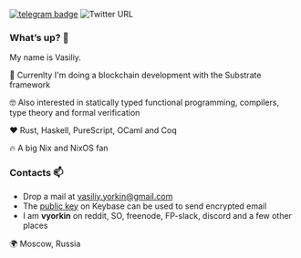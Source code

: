 [![telegram badge](https://img.shields.io/badge/%40vyorkin-telegram-%23fff)](https://t.me/vyorkin)
![Twitter URL](https://img.shields.io/twitter/url?label=%40yorkin&url=https%3A%2F%2Ftwitter.com%2Fyorkin)

### What’s up? 👋

My name is Vasiliy.

🏢 Currenlty I'm doing a blockchain development with the Substrate framework

:nerd_face: Also interested in statically typed functional programming, compilers, type theory and formal verification

❤️ Rust, Haskell, PureScript, OCaml and Coq

🔥 A big Nix and NixOS fan

### Contacts :mailbox:

* Drop a mail at <vasiliy.yorkin@gmail.com>
* The [public key](https://keybase.io/vyorkin) on Keybase can be used to send encrypted email
* I am **vyorkin** on reddit, SO, freenode, FP-slack, discord and a few other places

🌍 Moscow, Russia
